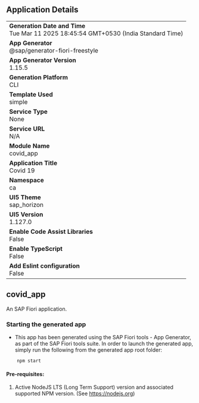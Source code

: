## Application Details
|               |
| ------------- |
|**Generation Date and Time**<br>Tue Mar 11 2025 18:45:54 GMT+0530 (India Standard Time)|
|**App Generator**<br>@sap/generator-fiori-freestyle|
|**App Generator Version**<br>1.15.5|
|**Generation Platform**<br>CLI|
|**Template Used**<br>simple|
|**Service Type**<br>None|
|**Service URL**<br>N/A|
|**Module Name**<br>covid_app|
|**Application Title**<br>Covid 19|
|**Namespace**<br>ca|
|**UI5 Theme**<br>sap_horizon|
|**UI5 Version**<br>1.127.0|
|**Enable Code Assist Libraries**<br>False|
|**Enable TypeScript**<br>False|
|**Add Eslint configuration**<br>False|

## covid_app

An SAP Fiori application.

### Starting the generated app

-   This app has been generated using the SAP Fiori tools - App Generator, as part of the SAP Fiori tools suite.  In order to launch the generated app, simply run the following from the generated app root folder:

```
    npm start
```

#### Pre-requisites:

1. Active NodeJS LTS (Long Term Support) version and associated supported NPM version.  (See https://nodejs.org)


